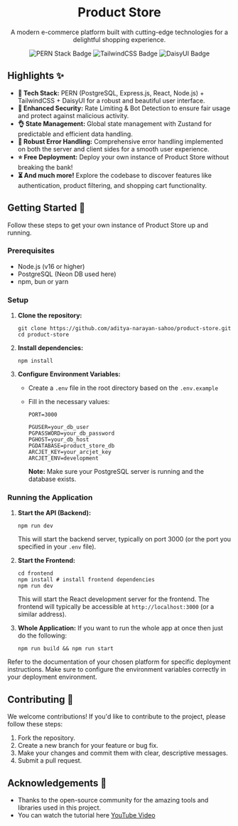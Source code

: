 <h1 align="center">Product Store</h1>

<p align="center">
  A modern e-commerce platform built with cutting-edge technologies for a delightful shopping experience.
</p>

<p align="center">
  <img src="https://img.shields.io/badge/PERN-Stack-blueviolet?style=for-the-badge" alt="PERN Stack Badge">
  <img src="https://img.shields.io/badge/TailwindCSS-3.0-blue.svg?style=for-the-badge&logo=tailwindcss" alt="TailwindCSS Badge">
  <img src="https://img.shields.io/badge/DaisyUI-Latest-success?style=for-the-badge" alt="DaisyUI Badge">
</p>

## Highlights ✨

- **🌟 Tech Stack:** PERN (PostgreSQL, Express.js, React, Node.js) + TailwindCSS + DaisyUI for a robust and beautiful user interface.
- **🚀 Enhanced Security:** Rate Limiting & Bot Detection to ensure fair usage and protect against malicious activity.
- **👌 State Management:** Global state management with Zustand for predictable and efficient data handling.
- **🐞 Robust Error Handling:** Comprehensive error handling implemented on both the server and client sides for a smooth user experience.
- **⭐ Free Deployment:** Deploy your own instance of Product Store without breaking the bank!
- **⏳ And much more!** Explore the codebase to discover features like authentication, product filtering, and shopping cart functionality.

## Getting Started 🏁

Follow these steps to get your own instance of Product Store up and running.

### Prerequisites

- Node.js (v16 or higher)
- PostgreSQL (Neon DB used here)
- npm, bun or yarn

### Setup

1.  **Clone the repository:**

    ```
    git clone https://github.com/aditya-narayan-sahoo/product-store.git
    cd product-store
    ```

2.  **Install dependencies:**

    ```
    npm install
    ```

3.  **Configure Environment Variables:**

    - Create a `.env` file in the root directory based on the `.env.example`
    - Fill in the necessary values:

      ```
      PORT=3000

      PGUSER=your_db_user
      PGPASSWORD=your_db_password
      PGHOST=your_db_host
      PGDATABASE=product_store_db
      ARCJET_KEY=your_arcjet_key
      ARCJET_ENV=development
      ```

      **Note:** Make sure your PostgreSQL server is running and the database exists.

### Running the Application

1.  **Start the API (Backend):**

    ```
    npm run dev
    ```

    This will start the backend server, typically on port 3000 (or the port you specified in your `.env` file).

2.  **Start the Frontend:**

    ```
    cd frontend
    npm install # install frontend dependencies
    npm run dev
    ```

    This will start the React development server for the frontend. The frontend will typically be accessible at `http://localhost:3000` (or a similar address).

3.  **Whole Application:**
    If you want to run the whole app at once then just do the following:
    ```
    npm run build && npm run start
    ```

Refer to the documentation of your chosen platform for specific deployment instructions. Make sure to configure the environment variables correctly in your deployment environment.

## Contributing 🤝

We welcome contributions! If you'd like to contribute to the project, please follow these steps:

1.  Fork the repository.
2.  Create a new branch for your feature or bug fix.
3.  Make your changes and commit them with clear, descriptive messages.
4.  Submit a pull request.

## Acknowledgements 🙏

- Thanks to the open-source community for the amazing tools and libraries used in this project.
- You can watch the tutorial here [YouTube Video](https://youtu.be/lx3YJj0nJVk?si=vq6h1V6e4upqX8Ku)
